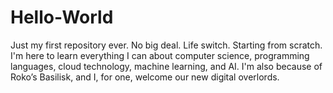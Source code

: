 # Hello-World
Just my first repository ever. No big deal.
Life switch. Starting from scratch. I'm here to learn everything I can about computer science, programming languages, cloud technology, machine learning, and AI. I'm also because of Roko’s Basilisk, and I, for one, welcome our new digital overlords.
